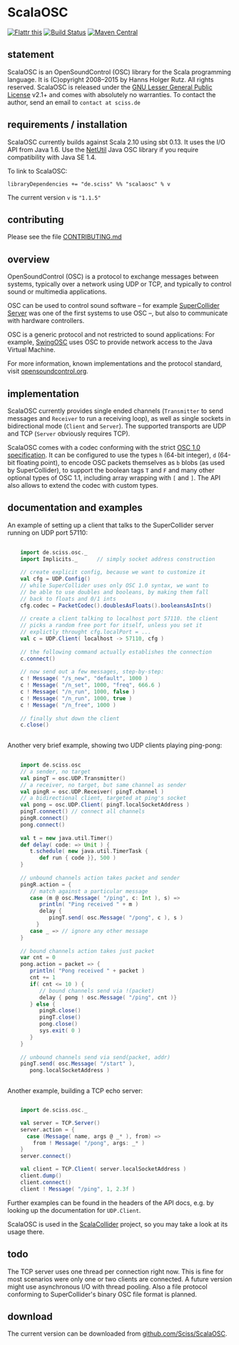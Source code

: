 # ScalaOSC

[![Flattr this](http://api.flattr.com/button/flattr-badge-large.png)](http://flattr.com/thing/2926624/ScissScalaOSC-on-GitHub)
[![Build Status](https://travis-ci.org/Sciss/ScalaOSC.svg?branch=master)](https://travis-ci.org/Sciss/ScalaOSC)
[![Maven Central](https://maven-badges.herokuapp.com/maven-central/de.sciss/scalaosc_2.11/badge.svg)](https://maven-badges.herokuapp.com/maven-central/de.sciss/scalaosc_2.11)

## statement

ScalaOSC is an OpenSoundControl (OSC) library for the Scala programming language. It is (C)opyright 2008&ndash;2015 by Hanns Holger Rutz. All rights reserved. ScalaOSC is released under the [GNU Lesser General Public License](https://raw.github.com/Sciss/ScalaOSC/master/LICENSE) v2.1+ and comes with absolutely no warranties. To contact the author, send an email to `contact at sciss.de`

## requirements / installation

ScalaOSC currently builds against Scala 2.10 using sbt 0.13. It uses the I/O API from Java 1.6. Use the [NetUtil](http://www.sciss.de/netutil/) Java OSC library if you require compatibility with Java SE 1.4.

To link to ScalaOSC:

    libraryDependencies += "de.sciss" %% "scalaosc" % v

The current version `v` is `"1.1.5"`

## contributing

Please see the file [CONTRIBUTING.md](CONTRIBUTING.md)

## overview

OpenSoundControl (OSC) is a protocol to exchange messages between systems, typically over a network using UDP or TCP, and typically to control sound or multimedia applications.

OSC can be used to control sound software &ndash; for example [SuperCollider Server](http://supercollider.sf.net/) was one of the first systems to use OSC &ndash;, but also to communicate with hardware controllers.

OSC is a generic protocol and not restricted to sound applications: For example, [SwingOSC](http://www.sciss.de/swingOSC/) uses OSC to provide network access to the Java Virtual Machine.

For more information, known implementations and the protocol standard, visit [opensoundcontrol.org](http://opensoundcontrol.org/).

## implementation

ScalaOSC currently provides single ended channels (`Transmitter` to send messages and `Receiver` to run a receiving loop), as well as single sockets in bidirectional mode (`Client` and `Server`). The supported transports are UDP and TCP (`Server` obviously requires TCP).

ScalaOSC comes with a codec conforming with the strict [OSC 1.0 specification](http://opensoundcontrol.org/spec-1_0). It can be configured to use the types `h` (64-bit integer), `d` (64-bit floating point), to encode OSC packets themselves as `b` blobs (as used by SuperCollider), to support the boolean tags `T` and `F` and many other optional types of OSC 1.1, including array wrapping with `[` and `]`. The API also allows to extend the codec with custom types.

## documentation and examples

An example of setting up a client that talks to the SuperCollider server running on UDP port 57110:

```scala
    
    import de.sciss.osc._
    import Implicits._      // simply socket address construction
    
    // create explicit config, because we want to customize it
    val cfg = UDP.Config()  
    // while SuperCollider uses only OSC 1.0 syntax, we want to
    // be able to use doubles and booleans, by making them fall
    // back to floats and 0/1 ints
    cfg.codec = PacketCodec().doublesAsFloats().booleansAsInts()
    
    // create a client talking to localhost port 57110. the client
    // picks a random free port for itself, unless you set it
    // explictly throught cfg.localPort = ...
    val c = UDP.Client( localhost -> 57110, cfg )
    
    // the following command actually establishes the connection
    c.connect()
    
    // now send out a few messages, step-by-step:
    c ! Message( "/s_new", "default", 1000 )
    c ! Message( "/n_set", 1000, "freq", 666.6 )
    c ! Message( "/n_run", 1000, false )
    c ! Message( "/n_run", 1000, true )
    c ! Message( "/n_free", 1000 )
    
    // finally shut down the client
    c.close()
    
````

Another very brief example, showing two UDP clients playing ping-pong:

```scala
    
    import de.sciss.osc
    // a sender, no target
    val pingT = osc.UDP.Transmitter()
    // a receiver, no target, but same channel as sender
    val pingR = osc.UDP.Receiver( pingT.channel )
    // a bidirectional client, targeted at ping's socket
    val pong = osc.UDP.Client( pingT.localSocketAddress )
    pingT.connect() // connect all channels
    pingR.connect()
    pong.connect()
    
    val t = new java.util.Timer()
    def delay( code: => Unit ) {
       t.schedule( new java.util.TimerTask {
          def run { code }}, 500 )
    }
    
    // unbound channels action takes packet and sender
    pingR.action = {
       // match against a particular message
       case (m @ osc.Message( "/ping", c: Int ), s) =>
          println( "Ping received " + m )
          delay {
             pingT.send( osc.Message( "/pong", c ), s )
         }
       case _ => // ignore any other message
    }
    
    // bound channels action takes just packet
    var cnt = 0
    pong.action = packet => {
       println( "Pong received " + packet )
       cnt += 1
       if( cnt <= 10 ) {
          // bound channels send via !(packet)
          delay { pong ! osc.Message( "/ping", cnt )}
       } else {
          pingR.close()
          pingT.close()
          pong.close()
          sys.exit( 0 )
       }
    }
    
    // unbound channels send via send(packet, addr)
    pingT.send( osc.Message( "/start" ),
       pong.localSocketAddress )
    
````

Another example, building a TCP echo server:

```scala

    import de.sciss.osc._

    val server = TCP.Server()
    server.action = {
      case (Message( name, args @ _* ), from) =>
        from ! Message( "/pong", args: _* )
    }
    server.connect()

    val client = TCP.Client( server.localSocketAddress )
    client.dump()
    client.connect()
    client ! Message( "/ping", 1, 2.3f )
````

Further examples can be found in the headers of the API docs, e.g. by looking up the documentation for `UDP.Client`.

ScalaOSC is used in the [ScalaCollider](http://www.sciss.de/scalaCollider/) project, so you may take a look at its usage there.

## todo

The TCP server uses one thread per connection right now. This is fine for most scenarios were only one or two clients
are connected. A future version might use asynchronous I/O with thread pooling. Also a file protocol conforming to
SuperCollider's binary OSC file format is planned.

## download

The current version can be downloaded from [github.com/Sciss/ScalaOSC](http://github.com/Sciss/ScalaOSC).
